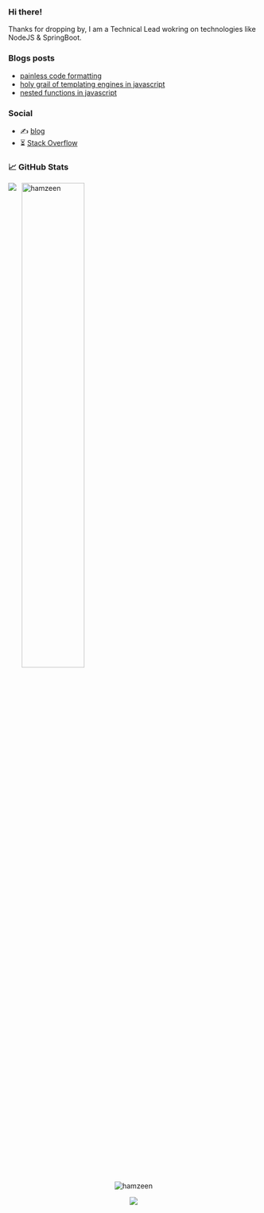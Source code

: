 ### Hi there!

Thanks for dropping by, I am a Technical Lead wokring on technologies like NodeJS & SpringBoot. 

### Blogs posts
<!-- BLOG-POST-LIST:START -->
- [painless code formatting](https://hamzeen.medium.com/painless-code-formatting-18fe8bf45398)
- [holy grail of templating engines in javascript](https://hamzeen.medium.com/holy-grail-of-templating-engines-in-javascript-aaa1e76b6eb4)
- [nested functions in javascript](https://hamzeen.medium.com/nested-functions-in-javascript-957bfc97961c)
<!-- BLOG-POST-LIST:END -->

### Social

- ✍️ [blog](https://hamzeen.medium.com/)
- ⏳ [Stack Overflow](https://stackoverflow.com/users/4947422/hamzeen-hameem)

### &#x1f4c8; GitHub Stats

<p>
  <img align="left" src="https://github-readme-stats.vercel.app/api/top-langs/?username=hamzeen&hide=java,html,tex&title_color=ffffff&text_color=c9cacc&icon_color=2bbc8a&bg_color=1d1f21&langs_count=3" />
</p>

<p>
    &nbsp;
    <img align="center" src="https://github-readme-stats.vercel.app/api?username=hamzeen&show_icons=true&count_private=true" alt="hamzeen" width="50%"/>
</p>

### &nbsp;

<p align="center">
    <img align="center" src="https://komarev.com/ghpvc/?username=hamzeen" alt="hamzeen" />
</p>

<p align="center">
  <a href="https://www.github.com/hamzeen" target="_blank" rel="noreferrer"><img
src="https://img.shields.io/github/followers/hamzeen?logo=github&style=for-the-badge&color=0891b2&labelColor=1c1917" /></a>
</p>
